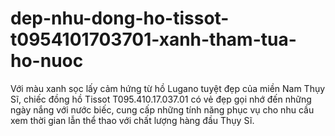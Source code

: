 # dep-nhu-dong-ho-tissot-t0954101703701-xanh-tham-tua-ho-nuoc
Với màu xanh sọc lấy cảm hứng từ hồ Lugano tuyệt đẹp của miền Nam Thụy Sĩ, chiếc đồng hồ Tissot T095.410.17.037.01 có vẻ đẹp gọi nhớ đến những ngày nắng với nước biếc, cung cấp những tính năng phục vụ cho nhu cầu xem thời gian lẫn thể thao với chất lượng hàng đầu Thụy Sĩ.

